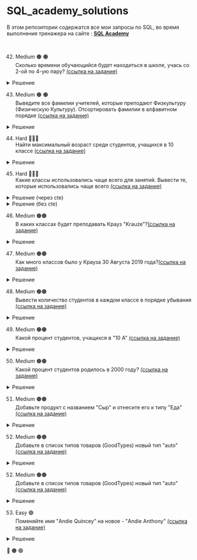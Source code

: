 # SQL_academy_solutions

В этом репозитории содержатся все мои запросы по SQL, во время выполнения тренажера на сайте : **[SQL Academy]()**

<br>

42. Medium 🟠 🟠<br> Сколько времени обучающийся будет находиться в школе, учась со 2-ой по 4-ую пару? [(ссылка на задание)](https://sql-academy.org/en/trainer/tasks/42)

<details>

  <summary>Решение</summary>

```sql
select TIMEDIFF(
(select end_pair from Timepair where id = 4),
(select start_pair from Timepair where id = 2)
) as time


```

</details>

43. Medium 🟠 🟠 <br>Выведите все фамилии учителей, которые преподают Физкультуру (Физическую Культуру). Отсортировать фамилии в алфавитном порядке [(ссылка на задание)](https://sql-academy.org/en/trainer/tasks/43)

<details>
<summary>Решение</summary>

```sql
select last_name from Teacher JOIN Schedule 
on Schedule.teacher = Teacher.id JOIN Subject
on Subject.id = Schedule.subject

where name = "Physical Culture"
ORDER BY last_name ASC 

```

</details>

44. Hard 🔴🔴🔴<br>
Найти максимальный возраст среди студентов, учащихся в 10 классе [(ссылка на задание)](https://sql-academy.org/en/trainer/tasks/44)

<details>
<summary>Решение</summary>

```sql
select max(abs(TIMESTAMPDIFF(YEAR, CURDATE(), birthday))) as max_year 

from Class JOIN 
Student_in_class on Student_in_class.class = Class.id
JOIN Student on Student.id = Student_in_class.student

where Class.name like '10%'

```

</details>

45. Hard 🔴🔴🔴<br>
Какие классы использовались чаще всего для занятий. Вывести те, которые использовались чаще всего [(ссылка на задание)](https://sql-academy.org/en/trainer/tasks/45)

<details>
<summary>Решение (через cte)</summary>

```sql
with t as (
select classroom, 
count(*) as c 

from Schedule

group by classroom

order by c desc
)

select classroom from t
where c = (select max(c) from t)
```
</details>

<details>
<summary>Решение (без cte)</summary>

```sql
select classroom from Schedule
group by classroom

having count(*)  = 
(select count(*) from Schedule
group by classroom 
order by count(*) desc 
limit 1) 
```
</details>

46. Medium 🟠🟠<br>
В каких классах будет преподавать Крауз "Krauze"?[(ссылка на задание)](https://sql-academy.org/en/trainer/tasks/46)

<details>
<summary>Решение</summary>

```sql
select DISTINCT name 
from Teacher
JOIN Schedule on Schedule.teacher = Teacher.id
JOIN Class on Class.id = Schedule.class

WHERE last_name = "Krauze"
```

</details>

47. Medium 🟠🟠<br>
Как много классов было у Крауза 30 Августа 2019 года?[(ссылка на задание)](https://sql-academy.org/en/trainer/tasks/47)

<details>
<summary>Решение</summary>

```sql
select count(DISTINCT name) as count 
from Teacher
JOIN Schedule on Schedule.teacher = Teacher.id
JOIN Class on Class.id = Schedule.class

where last_name = "Krauze"

```

</details>

48. Medium 🟠🟠<br>
Вывести количество студентов в каждом классе в порядке убывания [(ссылка на задание)](https://sql-academy.org/en/trainer/tasks/48)

<details>
<summary>Решение</summary>

```sql
select name, count(*) as count
from Class JOIN Student_in_class
on Student_in_class.class = Class.id

GROUP BY name

ORDER BY count desc
```

</details>

49. Medium 🟠🟠<br>
Какой процент студентов, учащихся в "10 А" [(ссылка на задание)](https://sql-academy.org/en/trainer/tasks/49)

<details>
<summary>Решение</summary>

```sql
select 
(SELECT count(name) FROM Class
JOIN Student_in_class ON Class.id = Student_in_class.class
WHERE name = "10 A") / COUNT(*) * 100 as percent
FROM Class
JOIN Student_in_class ON Class.id = Student_in_class.class

```

</details>

50. Medium 🟠🟠<br>
Какой процент студентов родилось в 2000 году? [(ссылка на задание)](https://sql-academy.org/en/trainer/tasks/50)

<details>

<summary>Решение</summary>

```sql
SELECT 
FLOOR((SELECT COUNT(*) FROM Student
WHERE YEAR(birthday) = 2000) / COUNT(*) * 100) as percent
FROM Student
```

</details>


51. Medium 🟠🟠<br>
Добавьте продукт с названием "Сыр" и отнесите его к типу "Еда" [(ссылка на задание)](https://sql-academy.org/en/trainer/tasks/51)

<details>

<summary>Решение</summary>

```sql
INSERT INTO Goods
SET good_id   = (
    SELECT COUNT(*) + 1
    FROM Goods AS gs
),
    good_name = 'Cheese',
    type      = (
        SELECT good_type_id
        FROM GoodTypes
        WHERE good_type_name = 'food'
    );
```

</details>

52. Medium 🟠🟠<br>
Добавьте в список типов товаров (GoodTypes) новый тип "auto" [(ссылка на задание)](https://sql-academy.org/en/trainer/tasks/52)

<details>

<summary>Решение</summary>

```sql
INSERT INTO GoodTypes
SET good_type_id   = (
    SELECT COUNT(*) + 1
    FROM GoodTypes AS gt
),
    good_type_name = 'auto';
```

</details>


52. Medium 🟠🟠<br>
Добавьте в список типов товаров (GoodTypes) новый тип "auto" [(ссылка на задание)](https://sql-academy.org/en/trainer/tasks/52)

<details>

<summary>Решение</summary>

```sql
INSERT INTO GoodTypes
SET good_type_id   = (
    SELECT COUNT(*) + 1
    FROM GoodTypes AS gt
),
    good_type_name = 'auto';
```

</details>

53. Easy 🟢<br>
Поменяйте имя "Andie Quincey" на новое - "Andie Anthony" [(ссылка на задание)](https://sql-academy.org/en/trainer/tasks/53)

<details>

<summary>Решение</summary>

```sql
UPDATE FamilyMembers
SET member_name = 'Andie Anthony'
WHERE member_name = 'Andie Quincey';
```

</details>


🔴
🟠
🟢